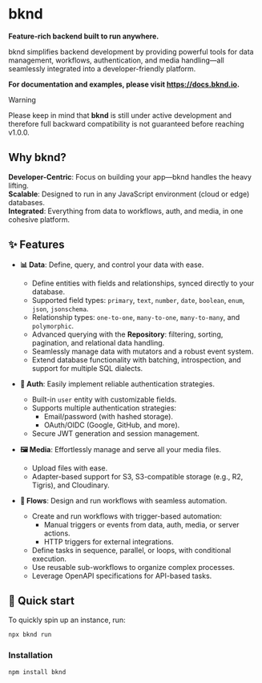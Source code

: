 # bknd 
**Feature-rich backend built to run anywhere.**  

bknd simplifies backend development by providing powerful tools for data management, workflows, authentication, and media handling—all seamlessly integrated into a developer-friendly platform.

**For documentation and examples, please visit https://docs.bknd.io.**

> [!WARNING]
> Please keep in mind that **bknd** is still under active development
> and therefore full backward compatibility is not guaranteed before reaching v1.0.0.


## Why bknd?
**Developer-Centric**: Focus on building your app—bknd handles the heavy lifting.  
**Scalable**: Designed to run in any JavaScript environment (cloud or edge) 
databases.  
**Integrated**: Everything from data to workflows, auth, and media, in one cohesive platform.


## ✨ Features
- **📊 Data**: Define, query, and control your data with ease. 
  - Define entities with fields and relationships, synced directly to your database.  
  - Supported field types: `primary`, `text`, `number`, `date`, `boolean`, `enum`, `json`, `jsonschema`.  
  - Relationship types: `one-to-one`, `many-to-one`, `many-to-many`, and `polymorphic`.  
  - Advanced querying with the **Repository**: filtering, sorting, pagination, and relational data handling.
  - Seamlessly manage data with mutators and a robust event system.  
  - Extend database functionality with batching, introspection, and support for multiple SQL dialects.

- **🔐 Auth**: Easily implement reliable authentication strategies.
  - Built-in `user` entity with customizable fields.  
  - Supports multiple authentication strategies:  
    - Email/password (with hashed storage).  
    - OAuth/OIDC (Google, GitHub, and more).  
  - Secure JWT generation and session management.

- **🖼️ Media**: Effortlessly manage and serve all your media files.
  - Upload files with ease.  
  - Adapter-based support for S3, S3-compatible storage (e.g., R2, Tigris), and Cloudinary.

- **🔄 Flows**: Design and run workflows with seamless automation.
  - Create and run workflows with trigger-based automation:  
    - Manual triggers or events from data, auth, media, or server actions.  
    - HTTP triggers for external integrations.  
  - Define tasks in sequence, parallel, or loops, with conditional execution.  
  - Use reusable sub-workflows to organize complex processes.  
  - Leverage OpenAPI specifications for API-based tasks.


## 🚀 Quick start
To quickly spin up an instance, run:
```bash
npx bknd run
```

### Installation  
```bash
npm install bknd
```

